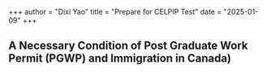 +++
author = "Dixi Yao"
title = "Prepare for CELPIP Test"
date = "2025-01-09"
+++

## A Necessary Condition of Post Graduate Work Permit (PGWP) and Immigration in Canada)